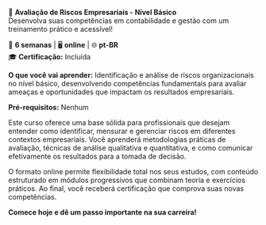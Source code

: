 🚀 **Avaliação de Riscos Empresariais - Nível Básico**  
Desenvolva suas competências em contabilidade e gestão com um treinamento prático e acessível!

📅 **6 semanas** | 🖥 **online** | 🌐 **pt-BR**  
🎓 **Certificação:** Incluída

**O que você vai aprender:**
Identificação e análise de riscos organizacionais no nível básico, desenvolvendo competências fundamentais para avaliar ameaças e oportunidades que impactam os resultados empresariais.

**Pré-requisitos:**
Nenhum

Este curso oferece uma base sólida para profissionais que desejam entender como identificar, mensurar e gerenciar riscos em diferentes contextos empresariais. Você aprenderá metodologias práticas de avaliação, técnicas de análise qualitativa e quantitativa, e como comunicar efetivamente os resultados para a tomada de decisão.

O formato online permite flexibilidade total nos seus estudos, com conteúdo estruturado em módulos progressivos que combinam teoria e exercícios práticos. Ao final, você receberá certificação que comprova suas novas competências.

**Comece hoje e dê um passo importante na sua carreira!**